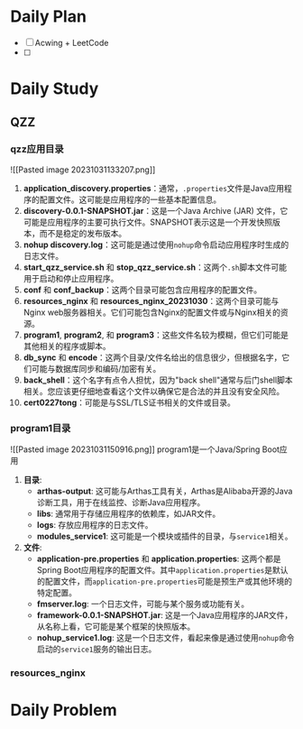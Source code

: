 # Daily Plan
- [ ] Acwing + LeetCode
- [ ] 
# Daily Study
## QZZ
### qzz应用目录
![[Pasted image 20231031133207.png]]
1. **application_discovery.properties**：通常，`.properties`文件是Java应用程序的配置文件。这可能是应用程序的一些基本配置信息。
2. **discovery-0.0.1-SNAPSHOT.jar**：这是一个Java Archive (JAR) 文件，它可能是应用程序的主要可执行文件。SNAPSHOT表示这是一个开发快照版本，而不是稳定的发布版本。
3. **nohup discovery.log**：这可能是通过使用`nohup`命令启动应用程序时生成的日志文件。
4. **start_qzz_service.sh** 和 **stop_qzz_service.sh**：这两个`.sh`脚本文件可能用于启动和停止应用程序。
5. **conf** 和 **conf_backup**：这两个目录可能包含应用程序的配置文件。
6. **resources_nginx** 和 **resources_nginx_20231030**：这两个目录可能与Nginx web服务器相关。它们可能包含Nginx的配置文件或与Nginx相关的资源。
7. **program1**, **program2**, 和 **program3**：这些文件名较为模糊，但它们可能是其他相关的程序或脚本。
8. **db_sync** 和 **encode**：这两个目录/文件名给出的信息很少，但根据名字，它们可能与数据库同步和编码/加密有关。
9. **back_shell**：这个名字有点令人担忧，因为"back shell"通常与后门shell脚本相关。您应该更仔细地查看这个文件以确保它是合法的并且没有安全风险。
10. **cert0227tong**：可能是与SSL/TLS证书相关的文件或目录。
### program1目录
![[Pasted image 20231031150916.png]]
program1是一个Java/Spring Boot应用
1. **目录**:
    - **arthas-output**: 这可能与Arthas工具有关，Arthas是Alibaba开源的Java诊断工具，用于在线监控、诊断Java应用程序。
    - **libs**: 通常用于存储应用程序的依赖库，如JAR文件。
    - **logs**: 存放应用程序的日志文件。
    - **modules_service1**: 这可能是一个模块或插件的目录，与`service1`相关。
2. **文件**:
    - **application-pre.properties** 和 **application.properties**: 这两个都是Spring Boot应用程序的配置文件。其中`application.properties`是默认的配置文件，而`application-pre.properties`可能是预生产或其他环境的特定配置。
    - **fmserver.log**: 一个日志文件，可能与某个服务或功能有关。
    - **framework-0.0.1-SNAPSHOT.jar**: 这是一个Java应用程序的JAR文件，从名称上看，它可能是某个框架的快照版本。
    - **nohup_service1.log**: 这是一个日志文件，看起来像是通过使用`nohup`命令启动的`service1`服务的输出日志。
### resources_nginx


# Daily Problem